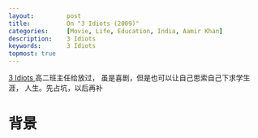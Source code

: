```yaml
---
layout:     	post
title:      	On "3 Idiots (2009)" 
categories: 	[Movie, Life, Education, India, Aamir Khan]
description:   	3 Idiots
keywords: 		3 Idiots
topmost: true
---
```


[3 Idiots ](https://www.imdb.com/title/tt1187043/)高二班主任给放过， 虽是喜剧，但是也可以让自己思索自己下求学生涯， 人生。先占坑，以后再补

# 背景

